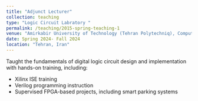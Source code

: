 ```yaml
---
title: "Adjunct Lecturer"
collection: teaching
type: "Logic Circuit Labratory "
permalink: /teaching/2015-spring-teaching-1
venue: "Amirkabir University of Technology (Tehran Polytechniq), Computer Engineering"
date: Spring 2024- Fall 2024
location: "Tehran, Iran"
---
```


Taught the fundamentals of digital logic circuit design and implementation with hands-on training, including:
- Xilinx ISE training
- Verilog programming instruction
- Supervised FPGA-based projects, including smart parking systems
